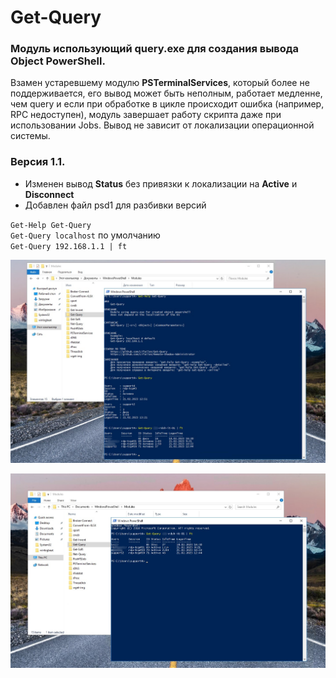 # Get-Query
### Модуль использующий query.exe для создания вывода Object PowerShell.
Взамен устаревшему модулю **PSTerminalServices**, который более не поддерживается, его вывод может быть неполным, работает медленне, чем query и если при обработке в цикле происходит ошибка (например, RPC недоступен), модуль завершает работу скрипта даже при использовании Jobs. Вывод не зависит от локализации операционной системы.

### Версия 1.1.
* Изменен вывод **Status** без привязки к локализации на **Active** и **Disconnect**
* Добавлен файл psd1 для разбивки версий

`Get-Help Get-Query` \
`Get-Query localhost` по умолчанию \
`Get-Query 192.168.1.1 | ft`

![Image alt](https://github.com/Lifailon/Get-Query/blob/rsa/Screen/Get-Query-RU.jpg)

![Image alt](https://github.com/Lifailon/Get-Query/blob/rsa/Screen/Get-Query-EN.jpg)
